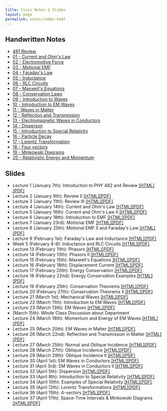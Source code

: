 ```yaml
---
title: Class Notes & Slides
layout: page
permalink: notes/index.html
---
```


## Handwritten Notes

* [481 Review](http://dannycaballero.info/phy481msu_f2018/notes/index.html)
* [01 - Current and Ohm's Law](./handwritten/01-Current_and_Ohms_Law.pdf)
* [02 - Electromotive Force](./handwritten/02-EMF.pdf)
* [03 - Motional EMF](./handwritten/03-Motional_EMF.pdf)
* [04 - Faraday's Law](./handwritten/04-Faradays_Law.pdf)
* [05 - Inductance](./handwritten/05-Inductance.pdf)
* [06 - RLC Circuits](./handwritten/06-RLC.pdf)
* [07 - Maxwell's Equations](./handwritten/07-Maxwell_Equations.pdf)
* [08 - Conservation Laws](./handwritten/08-Conservation_Laws.pdf)
* [09 - Introduction to Waves](./handwritten/09-Introduction_to_waves.pdf)
* [10 - Introduction to EM Waves](./handwritten/10-Electromagnetic_waves.pdf)
* [11 - Waves in Matter](./handwritten/11-EM_Waves_in_Matter.pdf)
* [12 - Reflection and Transmission](./handwritten/12-Reflection_and_Transmission.pdf)
* [13 - Electromagnetic Waves in Conductors](./handwritten/13-EM_Waves_in_Conductors.pdf)
* [14 - Disperson](./handwritten/14-Dispersion.pdf)
* [15 - Introduction to Special Relativity](./handwritten/15-Introduction_to_Special_Relativity.pdf)
* [16 - Particle Decay](./handwritten/16-Particle_Decay.pdf)
* [17 - Lorentz Transformation](./handwritten/17-Lorentz_Transformation.pdf)
* [18 - Four vectors](./handwritten/18-Four_vectors.pdf)
* [19 - Minkowski Diagrams](./handwritten/19-Minkowski_Diagrams.pdf)
* [20 - Relativistic Energy and Momentum](./handwritten/20-Relatvisitic_Energy_and_Momentum.pdf)

## Slides

* Lecture 1 (January 7th): Introduction to PHY 482 and Review [[HTML]](./01-slides.html) [[PDF]](./01-slides.pdf)
* Lecture 2 (January 9th): Review II [[HTML]](./02-slides.html)[[PDF]](./02-slides.pdf)
* Lecture 3 (January 11th): Review III [[HTML]](./03-slides.html)[[PDF]](./03-slides.pdf)
* Lecture 4 (January 14th): Current and Ohm's Law [[HTML]](./04-slides.html)[[PDF]](./04-slides.pdf)
* Lecture 5 (January 16th): Current and Ohm's Law II [[HTML]](./05-slides.html)[[PDF]](./05-slides.pdf)
* Lecture 6 (January 18th): Introduction to EMF [[HTML]](./06-slides.html)[[PDF]](./06-slides.pdf)
* Lecture 7 (January 23rd): Motional EMF [[HTML]](./07-slides.html)[[PDF]](./07-slides.pdf)
* Lecture 8 (January 25th): Motional EMF II and Faraday's Law [[HTML]](./08-slides.html)[[PDF]](./08-slides.pdf)
* Lecture 9 (February 1st): Faraday's Law and Inductance [[HTML]](./09-slides.html)[[PDF]](./09-slides.pdf)
* Week 5 (February 4-8): Inductance and RLC Circuits [[HTML]](./10-slides.html)[[PDF]](./10-slides.pdf)
* Lecture 13 (February 11th): Phasors [[HTML]](./13-slides.html)[[PDF]](./13-slides.pdf)
* Lecture 14 (February 13th): Phasors II [[HTML]](./14-slides.html)[[PDF]](./14-slides.pdf)
* Lecture 15 (February 15th): Maxwell's Equations [[HTML]](./15-slides.html)[[PDF]](./15-slides.pdf)
* Lecture 16 (February 18th): Displacement Current [[HTML]](./16-slides.html)[[PDF]](./16-slides.pdf)
* Lecture 17 (February 20th): Energy Conservation [[HTML]](./17-slides.html)[[PDF]](./17-slides.pdf)
* Lecture 18 (February 22nd): Energy Conservation Examples [[HTML]](./18-slides.html)[[PDF]](./18-slides.pdf)
* Lecture 19 (February 25th): Conservation Theorems [[HTML]](./19-slides.html)[[PDF]](./19-slides.pdf)
* Lecture 20 (February 27th): Conservation Theorems II [[HTML]](./20-slides.html)[[PDF]](./20-slides.pdf)
* Lecture 21 (March 1st): Mechanical Waves [[HTML]](./21-slides.html)[[PDF]](./21-slides.pdf)
* Lecture 22 (March 11th): Introduction to EM Waves [[HTML]](./22-slides.html)[[PDF]](./22-slides.pdf)
* Lecture 23 (March 13th): EM Waves [[HTML]](./23-slides.html)[[PDF]](./23-slides.pdf)
* (March 15th): Whole Class Discussion about Department
* Lecture 24 (March 18th): Momentum and Energy of EM Waves [[HTML]](./24-slides.html)[[PDF]](./24-slides.pdf)
* Lecture 25 (March 20th): EM Waves in Matter [[HTML]](./25-slides.html)[[PDF]](./25-slides.pdf)
* Lecture 26 (March 22nd): Reflection and Transmission in Matter [[HTML]](./26-slides.html)[[PDF]](./26-slides.pdf)
* Lecture 27 (March 25th): Normal and Oblique Incidence [[HTML]](./27-slides.html)[[PDF]](./27-slides.pdf)
* Lecture 28 (March 27th): Oblique Incidence [[HTML]](./28-slides.html)[[PDF]](./28-slides.pdf)
* Lecture 29 (March 29th): Oblique Incidence II [[HTML]](./29-slides.html)[[PDF]](./29-slides.pdf)
* Lecture 30 (April 1st): EM Waves in Conductors [[HTML]](./30-slides.html)[[PDF]](./30-slides.pdf)
* Lecture 31 (April 3rd): EM Waves in Conductors II [[HTML]](./31-slides.html)[[PDF]](./31-slides.pdf)
* Lecture 32 (April 5th): Dispersion [[HTML]](./32-slides.html)[[PDF]](./32-slides.pdf)
* Lecture 33 (April 8th): Introduction to Special Relativity [[HTML]](./33-slides.html)[[PDF]](./33-slides.pdf)
* Lecture 34 (April 10th): Examples of Special Relativity [[HTML]](./34-slides.html)[[PDF]](./34-slides.pdf)
* Lecture 35 (April 12th): Lorentz Transformations [[HTML]](./35-slides.html)[[PDF]](./35-slides.pdf)
* Lecture 36 (April 15th): 4-vectors [[HTML]](./36-slides.html)[[PDF]](./36-slides.pdf)
* Lecture 37 (April 17th): Space-Time Intervals & Minkowski Diagrams [[HTML]](./37-slides.html)[[PDF]](./37-slides.pdf)
